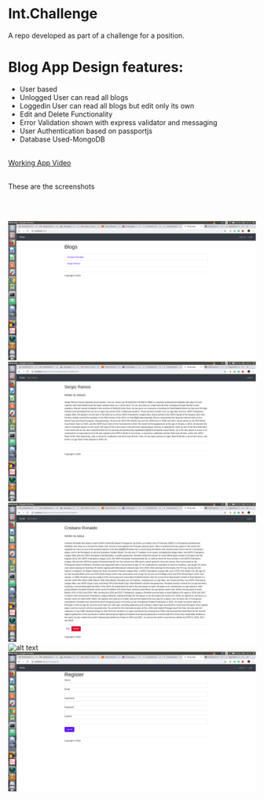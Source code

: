 # Int.Challenge
A repo developed as part of a challenge for a position.


# Blog App Design features:

<ul>
<li>User based</li>
<li>Unlogged User can read all blogs</li>
<li>Loggedin User can read all blogs but edit only its own</li>
<li>Edit and Delete Functionality</li>
<li>Error Validation shown with express validator and messaging</li>
<li>User Authentication based on passportjs</li>
<li>Database Used-MongoDB</li>
</ul>
<br>
<a href="https://drive.google.com/open?id=1auTESvgGf_fqVSEIR72dy9LL5zMymNHM" target="_blank">Working App Video</a>
<br>
<br>
<p> These are the screenshots</p>
<br>
<br>

![alt text](https://raw.githubusercontent.com/20Aditya/Int.Challenge/master/customerapp/screenshots/ss.png)
<br>
![alt text](https://raw.githubusercontent.com/20Aditya/Int.Challenge/master/customerapp/screenshots/ss1.png)
<br>
![alt text](https://raw.githubusercontent.com/20Aditya/Int.Challenge/master/customerapp/screenshots/ss2.png)
<br>
![alt text](https://raw.githubusercontent.com/20Aditya/Int.Challenge/master/customerapp/screenshots/s3.png)
<br>
![alt text](https://raw.githubusercontent.com/20Aditya/Int.Challenge/master/customerapp/screenshots/ss4.png)


